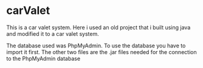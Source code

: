 # carValet
This is a car valet system. Here i used an old project that i built using java and modified it to a car valet system.

The database used was PhpMyAdmin. To use the database you have to import it first.
The other two files are the .jar files needed for the connection to the PhpMyAdmin database
